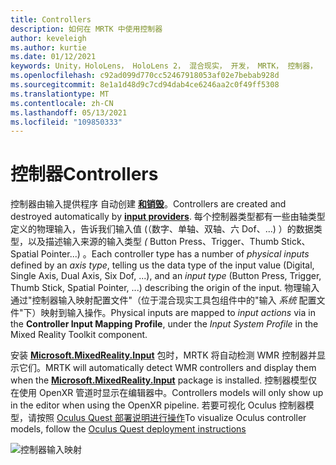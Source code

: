 ```yaml
---
title: Controllers
description: 如何在 MRTK 中使用控制器
author: keveleigh
ms.author: kurtie
ms.date: 01/12/2021
keywords: Unity，HoloLens， HoloLens 2， 混合现实， 开发， MRTK， 控制器，
ms.openlocfilehash: c92ad099d770cc52467918053af02e7bebab928d
ms.sourcegitcommit: 8e1a1d48d9c7cd94dab4ce6246aa2c0f49ff5308
ms.translationtype: MT
ms.contentlocale: zh-CN
ms.lasthandoff: 05/13/2021
ms.locfileid: "109850333"
---
```

# <a name="controllers"></a><span data-ttu-id="5bce0-104">控制器</span><span class="sxs-lookup"><span data-stu-id="5bce0-104">Controllers</span></span>

<span data-ttu-id="5bce0-105">控制器由输入提供程序 自动创建 [**和销毁**](input-providers.md)。</span><span class="sxs-lookup"><span data-stu-id="5bce0-105">Controllers are created and destroyed automatically by [**input providers**](input-providers.md).</span></span> <span data-ttu-id="5bce0-106">每个控制器类型都有一些由轴类型定义的物理输入，告诉我们输入值 (（数字、单轴、双轴、六 Dof、...) ）的数据类型，以及描述输入来源的输入类型 *(* Button Press、Trigger、Thumb Stick、Spatial Pointer...) 。</span><span class="sxs-lookup"><span data-stu-id="5bce0-106">Each controller type has a number of *physical inputs* defined by an *axis type*, telling us the data type of the input value (Digital, Single Axis, Dual Axis, Six Dof, ...), and an *input type* (Button Press, Trigger, Thumb Stick, Spatial Pointer, ...) describing the origin of the input.</span></span> <span data-ttu-id="5bce0-107">物理输入通过"控制器输入映射配置文件"（位于混合现实工具包组件中的"输入 *系统* 配置文件"下）映射到输入操作。</span><span class="sxs-lookup"><span data-stu-id="5bce0-107">Physical inputs are mapped to *input actions* via in the **Controller Input Mapping Profile**, under the *Input System Profile* in the Mixed Reality Toolkit component.</span></span>

<span data-ttu-id="5bce0-108">安装 [**Microsoft.MixedReality.Input**](/windows/mixed-reality/develop/unity/unity-reverb-g2-controllers#installing-microsoftmixedrealityinput-with-the-mixed-reality-feature-tool) 包时，MRTK 将自动检测 WMR 控制器并显示它们。</span><span class="sxs-lookup"><span data-stu-id="5bce0-108">MRTK will automatically detect WMR controllers and display them when the [**Microsoft.MixedReality.Input**](/windows/mixed-reality/develop/unity/unity-reverb-g2-controllers#installing-microsoftmixedrealityinput-with-the-mixed-reality-feature-tool) package is installed.</span></span> <span data-ttu-id="5bce0-109">控制器模型仅在使用 OpenXR 管道时显示在编辑器中。</span><span class="sxs-lookup"><span data-stu-id="5bce0-109">Controllers models will only show up in the editor when using the OpenXR pipeline.</span></span> <span data-ttu-id="5bce0-110">若要可视化 Oculus 控制器模型，请按照 [Oculus Quest 部署说明进行操作](/windows/mixed-reality/mrtk-unity/supported-devices/oculus-quest-mrtk.md)</span><span class="sxs-lookup"><span data-stu-id="5bce0-110">To visualize Oculus controller models, follow the [Oculus Quest deployment instructions](/windows/mixed-reality/mrtk-unity/supported-devices/oculus-quest-mrtk.md)</span></span>

![控制器输入映射](../images/input/ControllerInputMapping.png)